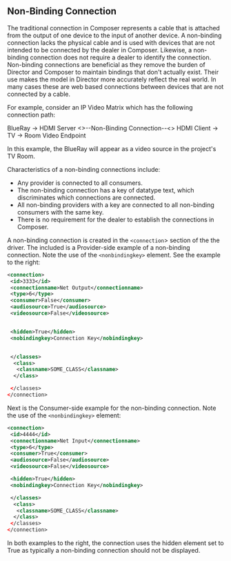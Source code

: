 ## Non-Binding Connection

The traditional connection in Composer represents a cable that is attached from the output of one device to the input of another device. A non-binding connection lacks the physical cable and is used with devices that are not intended to be connected by the dealer in Composer. Likewise, a non-binding connection does not require a dealer to identify the connection. Non-binding connections are beneficial as they remove the burden of Director and Composer to maintain bindings that don't actually exist. Their use makes the model in Director more accurately reflect the real world. In many cases these are web based connections between devices that are not connected by a cable. 

For example, consider an IP Video Matrix which has the following connection path:

BlueRay -\> HDMI Server \<\>--Non-Binding Connection--\<\> HDMI Client -\> TV -\> Room Video Endpoint

In this example, the BlueRay will appear as a video source in the project's TV Room.

Characteristics of a non-binding connections include:

- Any provider is connected to all consumers. 
- The non-binding connection has a key of datatype text, which discriminates which connections are connected. 
- All non-binding providers with a key are connected to all non-binding consumers with the same key. 
- There is no requirement for the dealer to establish the connections in Composer.

A non-binding connection is created in the `<connection`\> section of the the driver. The included is a Provider-side example of a non-binding connection. Note the use of the `<nonbindingkey>` element. See the example to the right:

```xml
<connection>
 <id>3333</id>
 <connectionname>Net Output</connectionname>
 <type>6</type>
 <consumer>False</consumer>
 <audiosource>True</audiosource>
 <videosource>False</videosource>


 <hidden>True</hidden>
 <nobindingkey>Connection Key</nobindingkey>


 </classes>
  <class>
   <classname>SOME_CLASS</classname>
  </class>

 </classes>
</connection>
```

Next is the Consumer-side example for the non-binding connection. Note the use of the `<nonbindingkey>` element:

```xml
<connection>
 <id>4444</id>
 <connectionname>Net Input</connectionname>
 <type>6</type>
 <consumer>True</consumer>
 <audiosource>False</audiosource>
 <videosource>False</videosource>

 <hidden>True</hidden>
 <nobindingkey>Connection Key</nobindingkey>

 </classes>
  <class>
   <classname>SOME_CLASS</classname>
  </class>
 </classes>
</connection>
```

In both examples to the right, the connection uses the hidden element set to True as typically a non-binding connection should not be displayed.

